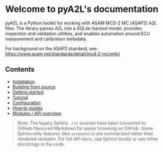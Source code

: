 # Welcome to pyA2L's documentation

pyA2L is a Python toolkit for working with ASAM MCD-2 MC (ASAP2) A2L files. The library parses A2L into a SQLite-backed model, provides inspection and validation utilities, and enables automation around ECU measurement and calibration metadata.

For background on the ASAP2 standard, see: https://www.asam.net/standards/detail/mcd-2-mc/wiki/

## Contents

- [Installation](installation.md)
- [Building from source](building.md)
- [Getting started](getting_started.md)
- [Tutorial](tutorial.md)
- [Configuration](configuration.md)
- [How‑to guides](howto.md)
- [Modules / API overview](modules.md)

> Note: The legacy Sphinx `.rst` sources have been converted to GitHub‑flavoured Markdown for easier browsing on GitHub. Some Sphinx‑only features (like `automodule`) are summarized rather than rendered verbatim. For full API docs, use Sphinx locally or see inline docstrings in the code.
